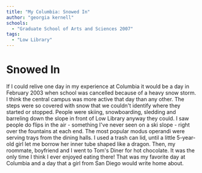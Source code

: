 ```yaml
---
title: "My Columbia: Snowed In"
author: "georgia kernell"
schools:
  - "Graduate School of Arts and Sciences 2007"
tags:
  - "Low Library"
---
```


# Snowed In

If I could relive one day in my experience at Columbia it would be a day in February 2003 when school was cancelled because of a heavy snow storm.  I think the central campus was more active that day than any other.  The steps were so covered with snow that we couldn't identify where they started or stopped.  People were skiing, snowboarding, sledding and barreling down the slope in front of Low Library anyway they could.  I saw people do flips in the air - something I've never seen on a ski slope - right over the fountains at each end.  The most popular modus operandi were serving trays from the dining halls.  I used a trash can lid, until a little 5-year-old girl let me borrow her inner tube shaped like a dragon.  Then, my roommate, boyfriend and I went to Tom's Diner for hot chocolate.  It was the only time I think I ever enjoyed eating there!  That was my favorite day at Columbia and a day that a girl from San Diego would write home about.
